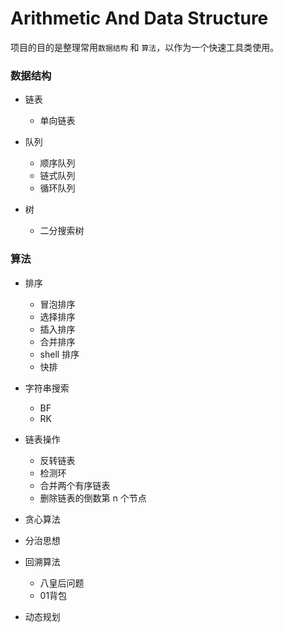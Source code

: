 # Arithmetic And Data Structure

项目的目的是整理常用```数据结构``` 和 ```算法```，以作为一个快速工具类使用。

### 数据结构

- 链表
    - 单向链表
    
- 队列
    - 顺序队列
    - 链式队列
    - 循环队列
- 树
    - 二分搜索树
    
    
    
### 算法

- 排序
    - 冒泡排序
    - 选择排序
    - 插入排序
    - 合并排序
    - shell 排序
    - 快排

- 字符串搜索
    - BF
    - RK

- 链表操作
    - 反转链表
    - 检测环
    - 合并两个有序链表 
    - 删除链表的倒数第 n 个节点
    
- 贪心算法
- 分治思想

- 回溯算法
    - 八皇后问题
    - 01背包
- 动态规划

